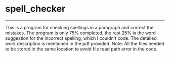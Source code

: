 # spell_checker
---
This is a program for checking spellings in a paragraph and correct the mistakes.
The program is only 75% completed, the rest 25% is the word suggestion for the incorrect spelling, which I couldn't code.
The detailed work description is mentioned in the pdf provided.
Note: All the files needed to be stored in the same location to avoid file read path error in the code.
